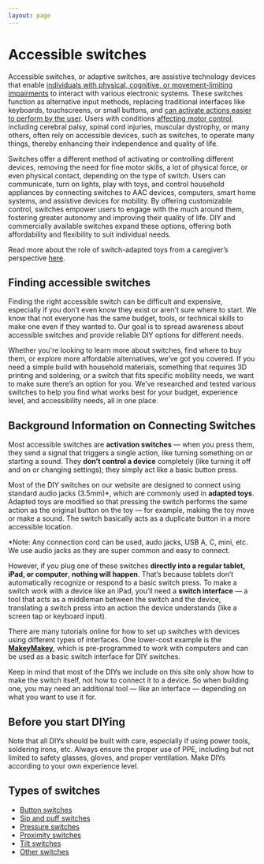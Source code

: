 ```yaml
---
layout: page
---
```


# Accessible switches

Accessible switches, or adaptive switches, are assistive technology devices that enable [individuals with physical, cognitive, or movement-limiting impairments](https://enablingdevices.com/blog/different-types-of-adaptive-switches-for-individuals-with-disabilities/?srsltid=AfmBOoqzCfrFkNcwPgqxNL_NqOHPGh31QFYt1AkFsaKXI1vAx6VE6vXw) to interact with various electronic systems. These switches function as alternative input methods, replacing traditional interfaces like keyboards, touchscreens, or small buttons, and [can activate actions easier to perform by the user](https://ialabs.ie/adaptive-switches-and-how-they-help-people-with-disabilities/#:~:text=Adaptive%20switch%20devices%20are%20a,Operating%20a%20wheelchair). Users with conditions [affecting motor control](https://webaim.org/articles/motor/motordisabilities), including cerebral palsy, spinal cord injuries, muscular dystrophy, or many others, often rely on accessible devices, such as switches, to operate many things, thereby enhancing their independence and quality of life. 

Switches offer a different method of activating or controlling different devices, removing the need for fine motor skills, a lot of physical force, or even physical contact, depending on the type of switch. Users can communicate, turn on lights, play with toys, and control household appliances by connecting switches to AAC devices, computers, smart home systems, and assistive devices for mobility. By offering customizable control, switches empower users to engage with the much around them, fostering greater autonomy and improving their quality of life. DIY and commercially available switches expand these options, offering both affordability and flexibility to suit individual needs. 

Read more about the role of switch-adapted toys from a caregiver’s perspective [here](https://onlinelibrary.wiley.com/doi/full/10.1111/cch.13106).

## Finding accessible switches

Finding the right accessible switch can be difficult and expensive, especially if you don’t even know they exist or aren’t sure where to start. We know that not everyone has the same budget, tools, or technical skills to make one even if they wanted to. Our goal is to spread awareness about accessible switches and provide reliable DIY options for different needs.

Whether you're looking to learn more about switches, find where to buy them, or explore more affordable alternatives, we’ve got you covered. If you need a simple build with household materials, something that requires 3D printing and soldering, or a switch that fits specific mobility needs, we want to make sure there’s an option for you. We’ve researched and tested various switches to help you find what works best for your budget, experience level, and accessibility needs, all in one place.

## Background Information on Connecting Switches

Most accessible switches are **activation switches** — when you press them, they send a signal that triggers a single action, like turning something on or starting a sound. They **don’t control a device** completely (like turning it off and on or changing settings); they simply act like a basic button press.

Most of the DIY switches on our website are designed to connect using standard audio jacks (3.5mm)\*, which are commonly used in **adapted toys**. Adapted toys are modified so that pressing the switch performs the same action as the original button on the toy — for example, making the toy move or make a sound. The switch basically acts as a duplicate button in a more accessible location.

\*Note: Any connection cord can be used, audo jacks, USB A, C, mini, etc. We use audio jacks as they are super common and easy to connect.

However, if you plug one of these switches **directly into a regular tablet, iPad, or computer**, **nothing will happen**. That’s because tablets don’t automatically recognize or respond to a basic switch press. To make a switch work with a device like an iPad, you’ll need a **switch interface** — a tool that acts as a middleman between the switch and the device, translating a switch press into an action the device understands (like a screen tap or keyboard input).

There are many tutorials online for how to set up switches with devices using different types of interfaces. One lower-cost example is the [**MakeyMakey**](https://makeymakey.com/?srsltid=AfmBOoolU5lBew_3lsnoGix1qg2osxmcw2p60T_b4pKg26lGRFjDTS9h), which is pre-programmed to work with computers and can be used as a basic switch interface for DIY switches.

Keep in mind that most of the DIYs we include on this site only show how to make the switch itself, not how to connect it to a device. So when building one, you may need an additional tool — like an interface — depending on what you want to use it for.

## Before you start DIYing

Note that all DIYs should be built with care, especially if using power tools, soldering irons, etc. Always ensure the proper use of PPE, including but not limited to safety glasses, gloves, and proper ventilation. Make DIYs according to your own experience level.

## Types of switches

* [Button switches](switches/button.md)
* [Sip and puff switches](switches/sip-puff.md)
* [Pressure switches](switches/pressure.md)
* [Proximity switches](switches/proximity.md)
* [Tilt switches](switches/tilt.md)
* [Other switches](switches/other.md)
